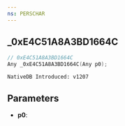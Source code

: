 ```yaml
---
ns: PERSCHAR
---
```

## _0xE4C51A8A3BD1664C

```c
// 0xE4C51A8A3BD1664C
Any _0xE4C51A8A3BD1664C(Any p0);
```

```
NativeDB Introduced: v1207
```

## Parameters
* **p0**:
